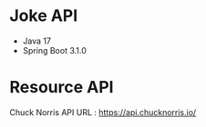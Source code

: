 # Joke API
 * Java 17
 * Spring Boot 3.1.0

# Resource API
 Chuck Norris API URL : https://api.chucknorris.io/
